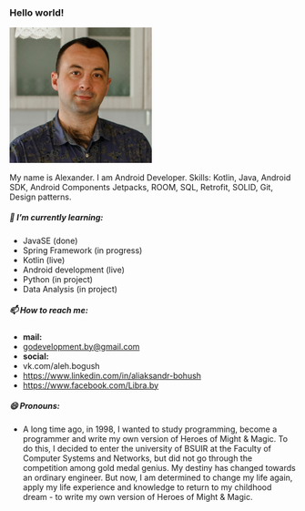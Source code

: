 ### Hello world!

<img src="https://github.com/aleh-god/aleh-god/blob/master/avatar.png" alt="Avatar" width="250"/>

My name is Alexander. I am Android Developer.
Skills: Kotlin, Java, Android SDK, Android Components Jetpacks, ROOM, SQL, Retrofit, SOLID, Git, Design patterns.

##### 🌱 I’m currently learning:

- JavaSE (done)
- Spring Framework (in progress)
- Kotlin (live)
- Android development (live)
- Python (in project)
- Data Analysis (in project)

##### 📫 How to reach me:

- **mail:**
- godevelopment.by@gmail.com
- **social:**
- vk.com/aleh.bogush
- https://www.linkedin.com/in/aliaksandr-bohush
- https://www.facebook.com/Libra.by

##### 😄 Pronouns:

- A long time ago, in 1998, I wanted to study programming, become a programmer and write my own version of Heroes of Might & Magic. To do this, I decided to enter the university of BSUIR at the Faculty of Computer Systems and Networks, but did not go through the competition among gold medal genius. My destiny has changed towards an ordinary engineer. But now, I am determined to change my life again, apply my life experience and knowledge to return to my childhood dream - to write my own version of Heroes of Might & Magic.